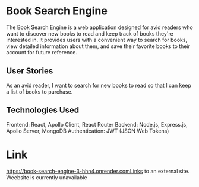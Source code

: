 # Book Search Engine

The Book Search Engine is a web application designed for avid readers who want to 
discover new books to read and keep track of books they're interested in. It 
provides users with a convenient way to search for books, view detailed 
information about them, and save their favorite books to their account for future 
reference.

## User Stories
As an avid reader, I want to search for new books to read so that I can keep a 
list of books to purchase.

## Technologies Used
Frontend: React, Apollo Client, React Router
Backend: Node.js, Express.js, Apollo Server, MongoDB
Authentication: JWT (JSON Web Tokens)

# Link
https://book-search-engine-3-hhn4.onrender.comLinks to an external site.
Weebsite is currently unavailable

